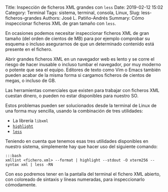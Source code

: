 Title: Inspección de ficheros XML grandes con `less`
Date: 2019-02-12 15:02
Category: Terminal
Tags: sistema, terminal, consola, Linux,
Slug: less-ficheros-grandes
Authors: José L. Patiño-Andrés
Summary: Cómo inspeccionar ficheros XML de gran tamaño con `less`.

En ocasiones podemos necesitar inspeccionar ficheros XML de gran tamaño (del 
orden de cientos de MB) para por ejemplo comprobar su esquema o incluso
asegurarnos de que un determinado contenido está presente en el fichero.

Abrir grandes ficheros XML en un navegador web es lento y se corre el riesgo
de hacer inusable o incluso tumbar el navegador, por muy moderno o potente que 
sea el equipo. Editores de texto como Vim o Emacs también pueden acabar de la
misma forma si cargamos ficheros de cientos de megas, o incluso de GB.

Las herramientas comerciales que existen para trabajar con ficheros XML cuestan
dinero, o pueden no estar disponibles para nuestro SO.

Estos problemas pueden ser solucionados desde la terminal de Linux de una forma
muy sencilla, usando la combinación de tres utilidades:

- La librería `libxml`
- [`highlight`](https://linux.die.net/man/1/highlight)
- [`less`](https://linux.die.net/man/1/less)

Teniendo en cuenta que tenemos esas tres utilidades disponibles en nuestro
sistema, simplemente hay que hacer uso del siguiente comando:

    :::bash
    xmllint <fichero.xml> --format | highlight --stdout -O xterm256 --syntax xml | less -RN

Con eso podremos tener en la pantalla del terminal el fichero XML abierto, con
coloreado de sintaxis y líneas numeradas, para inspeccionarlo cómodamente.
